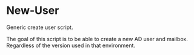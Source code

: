 # New-User
Generic create user script.

The goal of this script is to be able to create a new AD user and mailbox. Regardless of the version used in that environment.
